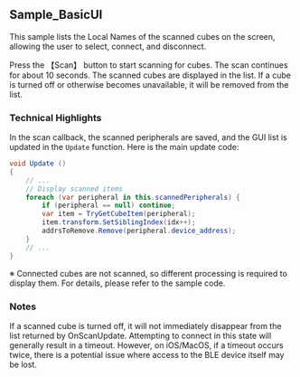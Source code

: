 ## Sample_BasicUI

This sample lists the Local Names of the scanned cubes on the screen, allowing the user to select, connect, and disconnect.

Press the 【Scan】 button to start scanning for cubes.
The scan continues for about 10 seconds. The scanned cubes are displayed in the list.
If a cube is turned off or otherwise becomes unavailable, it will be removed from the list.

### Technical Highlights

In the scan callback, the scanned peripherals are saved, and the GUI list is updated in the `Update` function.
Here is the main update code:

```csharp
void Update ()
{
    // ...
    // Display scanned items
    foreach (var peripheral in this.scannedPeripherals) {
        if (peripheral == null) continue;
        var item = TryGetCubeItem(peripheral);
        item.transform.SetSiblingIndex(idx++);
        addrsToRemove.Remove(peripheral.device_address);
    }
    // ...
}
```
※ Connected cubes are not scanned, so different processing is required to display them. For details, please refer to the sample code.

### Notes

If a scanned cube is turned off, it will not immediately disappear from the list returned by OnScanUpdate.
Attempting to connect in this state will generally result in a timeout.
However, on iOS/MacOS, if a timeout occurs twice, there is a potential issue where access to the BLE device itself may be lost.
